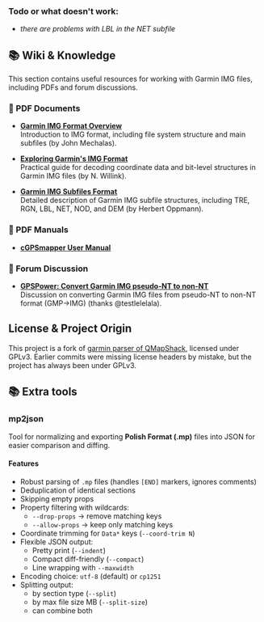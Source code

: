 ### Todo or what doesn't work:
- *there are problems with LBL in the NET subfile*


## 📚 Wiki & Knowledge

This section contains useful resources for working with Garmin IMG files, including PDFs and forum discussions.

### 📄 PDF Documents

- **[Garmin IMG Format Overview](https://sourceforge.net/projects/garmin-img/files/IMG%20File%20Format/1.0/imgformat-1.0.pdf)**  
  Introduction to IMG format, including file system structure and main subfiles (by John Mechalas).

- **[Exploring Garmin's IMG Format](https://www.pinns.co.uk/osm/docs/expl_img2015.pdf)**  
  Practical guide for decoding coordinate data and bit-level structures in Garmin IMG files (by N. Willink).

- **[Garmin IMG Subfiles Format](https://www.memotech.franken.de/FileFormats/Garmin_IMG_Subfiles_Format.pdf)**  
  Detailed description of Garmin IMG subfile structures, including TRE, RGN, LBL, NET, NOD, and DEM (by Herbert Oppmann).

### 📄 PDF Manuals
- **[cGPSmapper User Manual](https://gpstraces.net/tutos/cGPSmapper-UsrMan-v02.5.pdf)**  

### 💬 Forum Discussion

- **[GPSPower: Convert Garmin IMG pseudo-NT to non-NT](https://www.gpspower.net/creating-maps/302614-convert-garmin-img-pseudo-nt-non-nt-i-know-its-possible-but-how-solved.html)**  
  Discussion on converting Garmin IMG files from pseudo-NT to non-NT format (GMP->IMG) (thanks @testlelelala).

## License & Project Origin

This project is a fork of [garmin parser of QMapShack](https://github.com/Maproom/qmapshack/tree/dev/src/qmapshack/map/garmin), licensed under GPLv3. Earlier commits were missing license headers by mistake, but the project has always been under GPLv3.


## 📚 Extra tools

### mp2json

Tool for normalizing and exporting **Polish Format (.mp)** files into JSON for easier comparison and diffing.

#### Features
- Robust parsing of `.mp` files (handles `[END]` markers, ignores comments)
- Deduplication of identical sections
- Skipping empty props
- Property filtering with wildcards:
  - `--drop-props` → remove matching keys
  - `--allow-props` → keep only matching keys
- Coordinate trimming for `Data*` keys (`--coord-trim N`)
- Flexible JSON output:
  - Pretty print (`--indent`)
  - Compact diff-friendly (`--compact`)
  - Line wrapping with `--maxwidth`
- Encoding choice: `utf-8` (default) or `cp1251`
- Splitting output:
  - by section type (`--split`)
  - by max file size MB (`--split-size`)
  - can combine both
